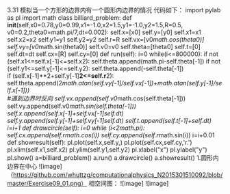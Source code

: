 3.31
模拟当一个方形的边界内有一个圆形内边界的情况 
代码如下：
import pylab as pl
import math
class billiard_problem:
    def __init__(self,x0=0.78,y0=0.99,x1=-1.0,x2=1.5,y1=-1.0,y2=1.5,R=0.5,
                   v0=0.2,theta0=math.pi/7,dt=0.002):
        self.x=[x0]
        self.y=[y0]
        self.x1=x1
        self.x2=x2
        self.y1=y1
        self.y2=y2
        self.r=R
        self.vx=[v0*math.cos(theta0)]
        self.vy=[v0*math.sin(theta0)]
        self.v0=v0
        self.theta=[theta0]
        self.t=[0]
        self.dt=dt
        self.cx=[R]
        self.cy=[0]
    def run(self):
        i=0
        while(i<=800000):
            if not (self.x1<=self.x[-1]<=self.x2):
                self.theta.append(math.pi-self.theta[-1])
            if not (self.y1<=self.y[-1]<=self.y2):
                self.theta.append(-self.theta[-1])                           
            if (self.x[-1]**2+self.y[-1]**2<=self.r**2):
                self.theta.append(2*math.atan(self.vy[-1]/self.vx[-1])+math.atan(self.y[-1]/self.x[-1]))              
            #遇到边界时反向
            self.vx.append(self.v0*math.cos(self.theta[-1]))
            self.vy.append(self.v0*math.sin(self.theta[-1]))
            self.x.append(self.x[-1]+self.vx[-1]*self.dt)
            self.y.append(self.y[-1]+self.vy[-1]*self.dt)
            self.t.append(self.t[-1]+self.dt)
            i=i+1
    def drawcircle(self):
        i=0
        while (i<2*math.pi):
            self.cx.append(self.r*math.cos(i))
            self.cy.append(self.r*math.sin(i))
            i=i+0.01
    def showresult(self):
        pl.plot(self.x,self.y,)
        pl.plot(self.cx,self.cy,'r.')
        pl.xlim(self.x1,self.x2)
        pl.ylim(self.y1,self.y2)
        pl.xlabel("x")
        pl.ylabel("y")
        pl.show()
a=billiard_problem()
a.run()
a.drawcircle()
a.showresult()
1.圆形内边界在中心
![image]（https://github.com/whuttzg/computationalphysics_N2015301510092/blob/master/Exercise09_01.png）
相空间图：
![image]
![image]
